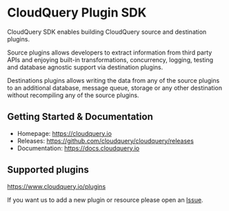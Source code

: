 # CloudQuery Plugin SDK

CloudQuery SDK enables building CloudQuery source and destination plugins.

Source plugins allows developers to extract information from third party APIs and enjoying built-in transformations, concurrency, logging, testing and database agnostic support via destination plugins.

Destinations plugins allows writing the data from any of the source plugins to an additional database, message queue, storage or any other destination without recompiling any of the source plugins.

## Getting Started & Documentation

- Homepage: https://cloudquery.io
- Releases: https://github.com/cloudquery/cloudquery/releases
- Documentation: https://docs.cloudquery.io

## Supported plugins

https://www.cloudquery.io/plugins

If you want us to add a new plugin or resource please open an [Issue](https://github.com/cloudquery/cloudquery/issues).
